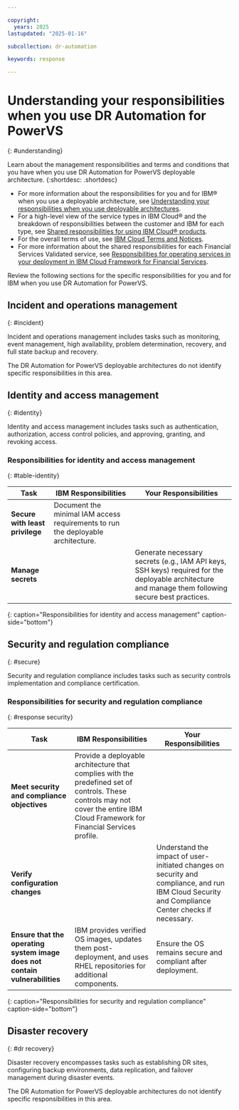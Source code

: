 ```yaml
---

copyright:
  years: 2025
lastupdated: "2025-01-16"

subcollection: dr-automation

keywords: response

---
```


# Understanding your responsibilities when you use DR Automation for PowerVS
{: #understanding}

Learn about the management responsibilities and terms and conditions that you have when you use DR Automation for PowerVS deployable architecture.
{:shortdesc: .shortdesc}

- For more information about the responsibilities for you and for IBM® when you use a deployable architecture, see [Understanding your responsibilities when you use deployable architectures](https://cloud.ibm.com/docs/overview?topic=overview-shared-responsibilities#managed-offerings-on-customers-resources-responsibilities).
- For a high-level view of the service types in IBM Cloud® and the breakdown of responsibilities between the customer and IBM for each type, see [Shared responsibilities for using IBM Cloud® products](https://cloud.ibm.com/docs/overview?topic=overview-shared-responsibilities).
- For the overall terms of use, see [IBM Cloud Terms and Notices](https://cloud.ibm.com/docs/overview?topic=overview-terms).
- For more information about the shared responsibilities for each Financial Services Validated service, see [Responsibilities for operating services in your deployment in IBM Cloud Framework for Financial Services](https://cloud.ibm.com/docs/overview?topic=overview-financial-services-validated-services).

Review the following sections for the specific responsibilities for you and for IBM when you use DR Automation for PowerVS.

## Incident and operations management
{: #incident}

Incident and operations management includes tasks such as monitoring, event management, high availability, problem determination, recovery, and full state backup and recovery.

The DR Automation for PowerVS deployable architectures do not identify specific responsibilities in this area.

## Identity and access management
{: #identity}

Identity and access management includes tasks such as authentication, authorization, access control policies, and approving, granting, and revoking access.

### Responsibilities for identity and access management
{: #table-identity}

| Task | IBM Responsibilities | Your Responsibilities |
|------|-----------------------|-----------------------|
| **Secure with least privilege** | Document the minimal IAM access requirements to run the deployable architecture. | |
| **Manage secrets** | | Generate necessary secrets (e.g., IAM API keys, SSH keys) required for the deployable architecture and manage them following secure best practices. |
{: caption="Responsibilities for identity and access management" caption-side="bottom"}


## Security and regulation compliance
{: #secure}

Security and regulation compliance includes tasks such as security controls implementation and compliance certification.

### Responsibilities for security and regulation compliance
{: #response security}

| Task | IBM Responsibilities | Your Responsibilities |
|------|-----------------------|-----------------------|
| **Meet security and compliance objectives** | Provide a deployable architecture that complies with the predefined set of controls. These controls may not cover the entire IBM Cloud Framework for Financial Services profile. | |
| **Verify configuration changes** | | Understand the impact of user-initiated changes on security and compliance, and run IBM Cloud Security and Compliance Center checks if necessary. |
| **Ensure that the operating system image does not contain vulnerabilities** | IBM provides verified OS images, updates them post-deployment, and uses RHEL repositories for additional components. | Ensure the OS remains secure and compliant after deployment. |
{: caption="Responsibilities for security and regulation compliance" caption-side="bottom"}


## Disaster recovery
{: #dr recovery}

Disaster recovery encompasses tasks such as establishing DR sites, configuring backup environments, data replication, and failover management during disaster events.

The DR Automation for PowerVS deployable architectures do not identify specific responsibilities in this area.
